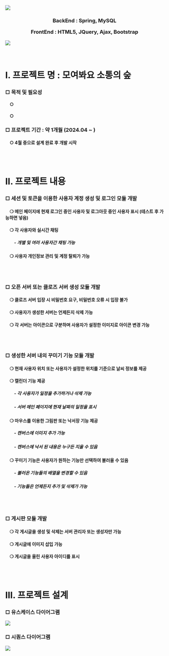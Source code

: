 <div>
    <img src="https://capsule-render.vercel.app/api?type=waving&color=2e2e2e&height=200&section=header&text=모여봐요%20소통의%20숲&fontSize=50&fontColor=ffd148" />
</div>
<div align=center>
  <h3>
    <p>BackEnd : Spring, MySQL</p>
    <p>FrontEnd : HTML5, JQuery, Ajax, Bootstrap</p>
    <p></p>
  </h3>
</div>
<div>
  <img src="https://capsule-render.vercel.app/api?type=waving&color=2e2e2e&height=200&section=footer&text=&fontSize=50&fontColor=ffd148" />
</div>
<br>
<br>
<div>
    <h1>Ⅰ. 프로젝트 명 : 모여봐요 소통의 숲</h1>
    <h3>□ 목적 및 필요성</h3>
    <h4> ○ </h4>
    <h4> ○ </h4>
    <h3>□ 프로젝트 기간 : 약 1개월 (2024.04 ~ )</h3>
    <h4> ○ 4월 중으로 설계 완료 후 개발 시작</h4>
    <br></br>
    <h1>Ⅱ. 프로젝트 내용</h1>
    <h3>□ 세션 및 토큰을 이용한 사용자 계정 생성 및 로그인 모듈 개발</h3>
    <h4> ❍ 메인 페이지에 현재 로그인 중인 사용자 및 로그아웃 중인 사용자 표시 (테스트 후 가능하면 넣음)</h4>
    <h4> ❍ 각 사용자와 실시간 채팅</h4>
    <h5>  - 개별 및 여러 사용자간 채팅 가능</h5>
    <h4> ❍ 사용자 개인정보 관리 및 계정 탈퇴가 가능</h4>
    <br></br>
    <h3>□ 오픈 서버 또는 클로즈 서버 생성 모듈 개발</h3>
    <h4> ❍ 클로즈 서버 입장 시 비밀번호 요구, 비밀번호 오류 시 입장 불가</h4>
    <h4> ❍ 사용자가 생성한 서버는 언제든지 삭제 가능</h4>
    <h4> ❍ 각 서버는 아이콘으로 구분하며 사용자가 설정한 이미지로 아이콘 변경 가능</h4>
    <br></br>
    <h3>□ 생성한 서버 내의 꾸미기 기능 모듈 개발</h3>
    <h4> ❍ 현재 사용자 위치 또는 사용자가 설정한 위치를 기준으로 날씨 정보를 제공</h4>
    <h4> ❍ 캘린더 기능 제공</h4>
    <h5>  - 각 사용자가 일정을 추가하거나 삭제 가능</h5>
    <h5>  - 서버 메인 페이지에 현재 날짜의 일정을 표시</h5>
    <h4> ❍ 마우스를 이용한 그림판 또는 낙서장 기능 제공</h4>
    <h5>  - 캔버스에 이미지 추가 가능</h5>
    <h5>  - 캔버스에 낙서 된 내용은 누구든 지울 수 있음</h5>
    <h4> ❍ 꾸미기 기능은 사용자가 원하는 기능만 선택하여 불러올 수 있음</h4>
    <h5>  - 불러온 기능들의 배열을 변경할 수 있음</h5>
    <h5>  - 기능들은 언제든지 추가 및 삭제가 가능</h5>
    <br></br>
    <h3>□ 게시판 모듈 개발</h3>
    <h4> ❍ 각 게시글을 생성 및 삭제는 서버 관리자 또는 생성자만 가능</h4>
    <h4> ❍ 게시글에 이미지 삽입 가능</h4>
    <h4> ❍ 게시글을 올린 사용자 아이디를 표시</h4>
    <br></br>
    <h1>Ⅲ. 프로젝트 설계</h1>
    <h3>□ 유스케이스 다이어그램</h3>
    <img src="https://github.com/OllyDI/Conversation_Forest/assets/71002104/4a781b80-3cb2-42c6-9032-0f4d8b2c06fe">
    <h3>□ 시퀀스 다이어그램</h3>
    <img src="https://github.com/OllyDI/Conversation_Forest/assets/71002104/2619cf36-6238-4693-99d5-dffd2540d407">
</div>

